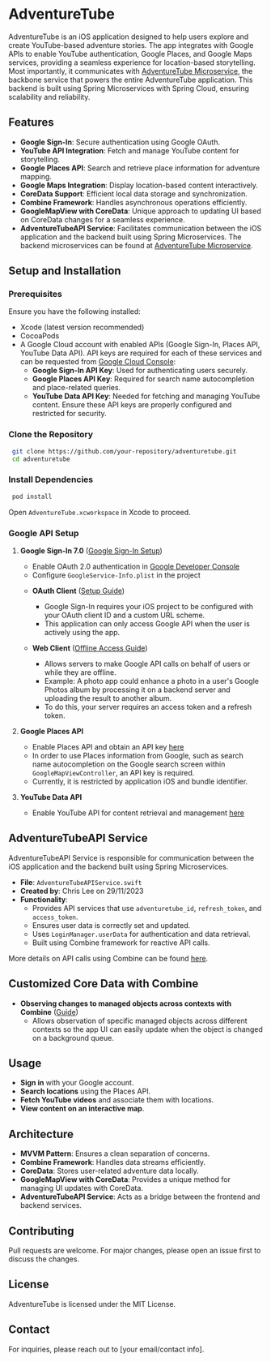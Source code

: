 # AdventureTube

AdventureTube is an iOS application designed to help users explore and create YouTube-based adventure stories. The app integrates with Google APIs to enable YouTube authentication, Google Places, and Google Maps services, providing a seamless experience for location-based storytelling. Most importantly, it communicates with [AdventureTube Microservice](https://github.com/strider73/adventuretube-microservice), the backbone service that powers the entire AdventureTube application. This backend is built using Spring Microservices with Spring Cloud, ensuring scalability and reliability.

## Features
- **Google Sign-In**: Secure authentication using Google OAuth.
- **YouTube API Integration**: Fetch and manage YouTube content for storytelling.
- **Google Places API**: Search and retrieve place information for adventure mapping.
- **Google Maps Integration**: Display location-based content interactively.
- **CoreData Support**: Efficient local data storage and synchronization.
- **Combine Framework**: Handles asynchronous operations efficiently.
- **GoogleMapView with CoreData**: Unique approach to updating UI based on CoreData changes for a seamless experience.
- **AdventureTubeAPI Service**: Facilitates communication between the iOS application and the backend built using Spring Microservices. The backend microservices can be found at [AdventureTube Microservice](https://github.com/strider73/adventuretube-microservice).

## Setup and Installation
### Prerequisites
Ensure you have the following installed:
- Xcode (latest version recommended)
- CocoaPods
- A Google Cloud account with enabled APIs (Google Sign-In, Places API, YouTube Data API). API keys are required for each of these services and can be requested from [Google Cloud Console](https://console.cloud.google.com/apis/credentials):
   - **Google Sign-In API Key**: Used for authenticating users securely.
   - **Google Places API Key**: Required for search name autocompletion and place-related queries.
   - **YouTube Data API Key**: Needed for fetching and managing YouTube content.
   Ensure these API keys are properly configured and restricted for security.

### Clone the Repository
```sh
 git clone https://github.com/your-repository/adventuretube.git
 cd adventuretube
```

### Install Dependencies
```sh
 pod install
```
Open `AdventureTube.xcworkspace` in Xcode to proceed.

### Google API Setup
1. **Google Sign-In 7.0** ([Google Sign-In Setup](https://developers.google.com/identity/sign-in/ios/start))
   - Enable OAuth 2.0 authentication in [Google Developer Console](https://console.cloud.google.com/apis/credentials?project=adventuretube-1639805164044)
   - Configure `GoogleService-Info.plist` in the project
   
   * **OAuth Client** ([Setup Guide](https://developers.google.com/identity/sign-in/ios/start-integrating))
     - Google Sign-In requires your iOS project to be configured with your OAuth client ID and a custom URL scheme.
     - This application can only access Google API when the user is actively using the app.
     
   * **Web Client** ([Offline Access Guide](https://developers.google.com/identity/sign-in/ios/offline-access))
     - Allows servers to make Google API calls on behalf of users or while they are offline.
     - Example: A photo app could enhance a photo in a user's Google Photos album by processing it on a backend server and uploading the result to another album.
     - To do this, your server requires an access token and a refresh token.

2. **Google Places API**
   - Enable Places API and obtain an API key [here](https://developers.google.com/maps/documentation/places/ios-sdk/get-api-key)
   - In order to use Places information from Google, such as search name autocompletion on the Google search screen within `GoogleMapViewController`, an API key is required.
   - Currently, it is restricted by application iOS and bundle identifier.

3. **YouTube Data API**
   - Enable YouTube API for content retrieval and management [here](https://developers.google.com/youtube/v3/guides/auth/server-side-web-apps)

## AdventureTubeAPI Service
AdventureTubeAPI Service is responsible for communication between the iOS application and the backend built using Spring Microservices.
- **File**: `AdventureTubeAPIService.swift`
- **Created by**: Chris Lee on 29/11/2023
- **Functionality**:
  - Provides API services that use `adventuretube_id`, `refresh_token`, and `access_token`.
  - Ensures user data is correctly set and updated.
  - Uses `LoginManager.userData` for authentication and data retrieval.
  - Built using Combine framework for reactive API calls.

More details on API calls using Combine can be found [here](https://medium.com/@hemalasanka/making-api-calls-with-ios-combines-future-publisher-7a5011f81c2).

## Customized Core Data with Combine
- **Observing changes to managed objects across contexts with Combine** ([Guide](https://www.donnywals.com/observing-changes-to-managed-objects-across-contexts-with-combine/))
  - Allows observation of specific managed objects across different contexts so the app UI can easily update when the object is changed on a background queue.

## Usage
- **Sign in** with your Google account.
- **Search locations** using the Places API.
- **Fetch YouTube videos** and associate them with locations.
- **View content on an interactive map**.

## Architecture
- **MVVM Pattern**: Ensures a clean separation of concerns.
- **Combine Framework**: Handles data streams efficiently.
- **CoreData**: Stores user-related adventure data locally.
- **GoogleMapView with CoreData**: Provides a unique method for managing UI updates with CoreData.
- **AdventureTubeAPI Service**: Acts as a bridge between the frontend and backend services.

## Contributing
Pull requests are welcome. For major changes, please open an issue first to discuss the changes.

## License
AdventureTube is licensed under the MIT License.

## Contact
For inquiries, please reach out to [your email/contact info].

